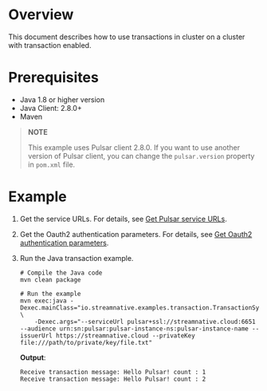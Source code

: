 # Overview

This document describes how to use transactions in cluster on a cluster with transaction enabled.

# Prerequisites

- Java 1.8 or higher version
- Java Client: 2.8.0+
- Maven

> **NOTE**
>
> This example uses Pulsar client 2.8.0. If you want to use another version of Pulsar client, you can change the `pulsar.version` property in `pom.xml` file.

# Example

1. Get the service URLs. For details, see [Get Pulsar service URLs](https://github.com/streamnative/pulsar-examples/tree/master/cloud#get-pulsar-service-urls).

2. Get the Oauth2 authentication parameters. For details, see [Get Oauth2 authentication parameters](https://github.com/streamnative/pulsar-examples/tree/master/cloud#get-oauth2-authentication-parameters).

3. Run the Java transaction example.

      ```shell script
      # Compile the Java code
      mvn clean package

      # Run the example
      mvn exec:java -Dexec.mainClass="io.streamnative.examples.transaction.TransactionSyncExample" \
          -Dexec.args="--serviceUrl pulsar+ssl://streamnative.cloud:6651 --audience urn:sn:pulsar:pulsar-instance-ns:pulsar-instance-name --issuerUrl https://streamnative.cloud --privateKey file:///path/to/private/key/file.txt"
      ```
      **Output**:

      ```text
      Receive transaction message: Hello Pulsar! count : 1
      Receive transaction message: Hello Pulsar! count : 2
      ```